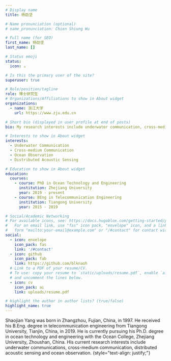 ```yaml
---
# Display name
title: 杨劭坚  

# Name pronunciation (optional)
# name_pronunciation: Chien Shiung Wu

# Full name (for SEO)
first_name: 杨劭坚
last_name: []

# Status emoji
status:
  icon: ☕️

# Is this the primary user of the site?
superuser: true

# Role/position/tagline
role: 博士研究生
# Organizations/Affiliations to show in About widget
organizations:
  - name: 浙江大学
    url: https://www.zju.edu.cn

# Short bio (displayed in user profile at end of posts)
bio: My research interests include underwater communication, cross-medium communication, distributed acoustic sensing and ocean observation.

# Interests to show in About widget
interests:
  - Underwater Communication 
  - Cross-medium Communication
  - Ocean Observation
  - Distributed Acoustic Sensing

# Education to show in About widget
education:
  courses:
    - course: PhD in Ocean Technology and Engineering
      institution: Zhejiang University
      year: 2019 - present
    - course: BEng in Telecommunication Engineering
      institution: Tiangong University
      year: 2015 - 2019

# Social/Academic Networking
# For available icons, see: https://docs.hugoblox.com/getting-started/page-builder/#icons
#   For an email link, use "fas" icon pack, "envelope" icon, and a link in the
#   form "mailto:your-email@example.com" or "/#contact" for contact widget.
social:
  - icon: envelope
    icon_pack: fas
    link: '/#contact'
  - icon: github
    icon_pack: fab
    link: https://github.com/blknaoh
  # Link to a PDF of your resume/CV.
  # To use: copy your resume to `static/uploads/resume.pdf`, enable `ai` icons in `params.yaml`,
  # and uncomment the lines below.
  - icon: cv
    icon_pack: ai
    link: uploads/resume.pdf

# Highlight the author in author lists? (true/false)
highlight_name: true
---
```


Shaojian Yang was born in Zhangzhou, Fujian, China, in 1997. He received his B.Eng. degree in telecommunication engineering from Tiangong University, Tianjin, China, in 2019. He is currently pursuing his Ph.D. degree in ocean technology and engineering with the Ocean College, Zhejiang University, Zhoushan, China. His current research interests include underwater communications, cross-medium communication, distributed acoustic sensing and ocean observation.
{style="text-align: justify;"}
